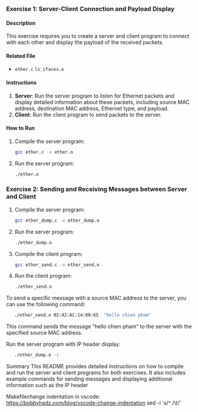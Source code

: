 ### Exercise 1: Server-Client Connection and Payload Display

#### Description

This exercise requires you to create a server and client program to connect with each other and display the payload of
the received packets.

#### Related File

- `ether.c` `ls_ifaces.o`

#### Instructions

1. **Server**: Run the server program to listen for Ethernet packets and display detailed information about these
   packets, including source MAC address, destination MAC address, Ethernet type, and payload.
2. **Client**: Run the client program to send packets to the server.

#### How to Run

1. Compile the server program:

   ```sh
   gcc ether.c -o ether.o
   ```

2. Run the server program:

   ```sh
   ./ether.o
   ```

### Exercise 2: Sending and Receiving Messages between Server and Client

1. Compile the server program:

   ```sh
   gcc ether_dump.c -o ether_dump.o
   ```

2. Run the server program:

   ```sh
   ./ether_dump.o
   ```

3. Compile the client program:

   ```sh
   gcc ether_send.c -o ether_send.o
   ```

4. Run the client program:

   ```sh
   ./ether_send.o
   ```

To send a specific message with a source MAC address to the server, you can use the following command:

```sh
   ./ether_send.o 02:42:AC:14:00:65  "hello chien pham"
```

This command sends the message "hello chien pham" to the server with the specified source MAC address.

Run the server program with IP header display:

```sh
   ./ether_dump.o -i
```

Summary
This README provides detailed instructions on how to compile and run the server and client programs for both exercises.
It also includes example commands for sending messages and displaying additional information such as the IP header

Makefilechange indentation in vscode:
<https://bobbyhadz.com/blog/vscode-change-indentation>
sed -i 's/^ /\t/'
